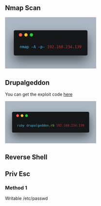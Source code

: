 
## Nmap Scan

<img src="../images/carbon.png" width="300">

## Drupalgeddon 

You can get the exploit code [here](https://github.com/dreadlocked/Drupalgeddon2/blob/master/drupalgeddon2.rb)

<img src="../images/carbon (1).png" width="300">

## Reverse Shell

## Priv Esc 
### Method 1

Writable /etc/passwd 
